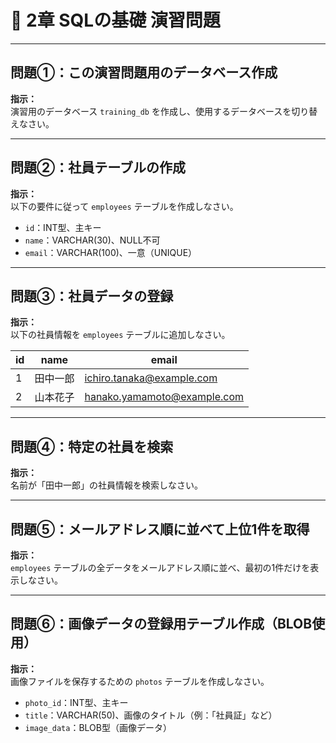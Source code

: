 # 📘 2章 SQLの基礎 演習問題

---

## 問題①：この演習問題用のデータベース作成

**指示：**  
演習用のデータベース `training_db` を作成し、使用するデータベースを切り替えなさい。

---

## 問題②：社員テーブルの作成

**指示：**  
以下の要件に従って `employees` テーブルを作成しなさい。

- `id`：INT型、主キー  
- `name`：VARCHAR(30)、NULL不可  
- `email`：VARCHAR(100)、一意（UNIQUE）

---

## 問題③：社員データの登録

**指示：**  
以下の社員情報を `employees` テーブルに追加しなさい。

| id | name     | email                    |
|----|----------|--------------------------|
| 1  | 田中一郎 | ichiro.tanaka@example.com |
| 2  | 山本花子 | hanako.yamamoto@example.com |


---

## 問題④：特定の社員を検索

**指示：**  
名前が「田中一郎」の社員情報を検索しなさい。


---

## 問題⑤：メールアドレス順に並べて上位1件を取得

**指示：**  
`employees` テーブルの全データをメールアドレス順に並べ、最初の1件だけを表示しなさい。


---

## 問題⑥：画像データの登録用テーブル作成（BLOB使用）

**指示：**  
画像ファイルを保存するための `photos` テーブルを作成しなさい。

- `photo_id`：INT型、主キー  
- `title`：VARCHAR(50)、画像のタイトル（例：「社員証」など）  
- `image_data`：BLOB型（画像データ）

